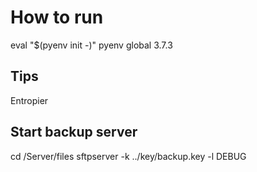 # How to run
eval "$(pyenv init -)"
pyenv global 3.7.3


## Tips
Entropier

## Start backup server

cd /Server/files
sftpserver -k ../key/backup.key -l DEBUG
